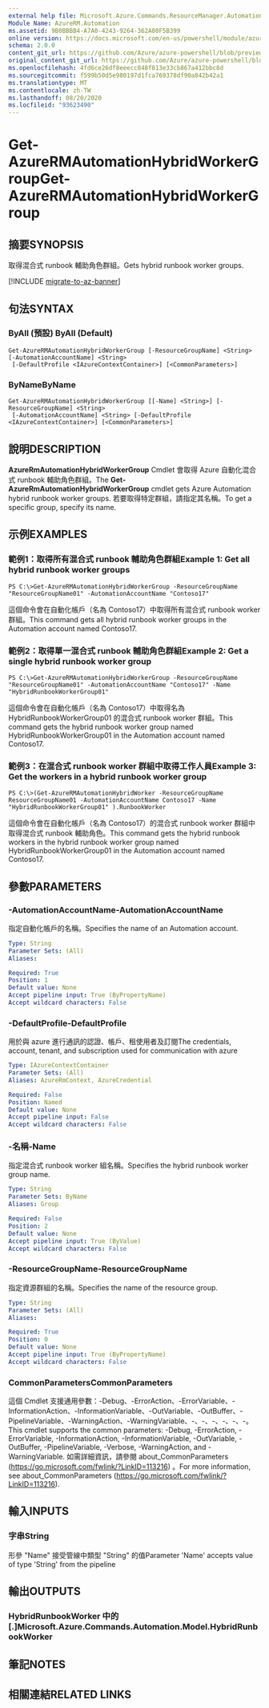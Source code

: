 ```yaml
---
external help file: Microsoft.Azure.Commands.ResourceManager.Automation.dll-Help.xml
Module Name: AzureRM.Automation
ms.assetid: 9B0BBBB4-A7A0-4243-9264-362A00F5B399
online version: https://docs.microsoft.com/en-us/powershell/module/azurerm.automation/get-azurermautomationhybridworkergroup
schema: 2.0.0
content_git_url: https://github.com/Azure/azure-powershell/blob/preview/src/ResourceManager/Automation/Commands.Automation/help/Get-AzureRMAutomationHybridWorkerGroup.md
original_content_git_url: https://github.com/Azure/azure-powershell/blob/preview/src/ResourceManager/Automation/Commands.Automation/help/Get-AzureRMAutomationHybridWorkerGroup.md
ms.openlocfilehash: 4fd6ce26df8eeecc848f813e33cb867a412bbc8d
ms.sourcegitcommit: f599b50d5e980197d1fca769378df90a842b42a1
ms.translationtype: MT
ms.contentlocale: zh-TW
ms.lasthandoff: 08/20/2020
ms.locfileid: "93623490"
---
```

# <span data-ttu-id="315c4-101">Get-AzureRMAutomationHybridWorkerGroup</span><span class="sxs-lookup"><span data-stu-id="315c4-101">Get-AzureRMAutomationHybridWorkerGroup</span></span>

## <span data-ttu-id="315c4-102">摘要</span><span class="sxs-lookup"><span data-stu-id="315c4-102">SYNOPSIS</span></span>
<span data-ttu-id="315c4-103">取得混合式 runbook 輔助角色群組。</span><span class="sxs-lookup"><span data-stu-id="315c4-103">Gets hybrid runbook worker groups.</span></span>

[!INCLUDE [migrate-to-az-banner](../../includes/migrate-to-az-banner.md)]

## <span data-ttu-id="315c4-104">句法</span><span class="sxs-lookup"><span data-stu-id="315c4-104">SYNTAX</span></span>

### <span data-ttu-id="315c4-105">ByAll (預設) </span><span class="sxs-lookup"><span data-stu-id="315c4-105">ByAll (Default)</span></span>
```
Get-AzureRMAutomationHybridWorkerGroup [-ResourceGroupName] <String> [-AutomationAccountName] <String>
 [-DefaultProfile <IAzureContextContainer>] [<CommonParameters>]
```

### <span data-ttu-id="315c4-106">ByName</span><span class="sxs-lookup"><span data-stu-id="315c4-106">ByName</span></span>
```
Get-AzureRMAutomationHybridWorkerGroup [[-Name] <String>] [-ResourceGroupName] <String>
 [-AutomationAccountName] <String> [-DefaultProfile <IAzureContextContainer>] [<CommonParameters>]
```

## <span data-ttu-id="315c4-107">說明</span><span class="sxs-lookup"><span data-stu-id="315c4-107">DESCRIPTION</span></span>
<span data-ttu-id="315c4-108">**AzureRmAutomationHybridWorkerGroup** Cmdlet 會取得 Azure 自動化混合式 runbook 輔助角色群組。</span><span class="sxs-lookup"><span data-stu-id="315c4-108">The **Get-AzureRmAutomationHybridWorkerGroup** cmdlet gets Azure Automation hybrid runbook worker groups.</span></span>
<span data-ttu-id="315c4-109">若要取得特定群組，請指定其名稱。</span><span class="sxs-lookup"><span data-stu-id="315c4-109">To get a specific group, specify its name.</span></span>

## <span data-ttu-id="315c4-110">示例</span><span class="sxs-lookup"><span data-stu-id="315c4-110">EXAMPLES</span></span>

### <span data-ttu-id="315c4-111">範例1：取得所有混合式 runbook 輔助角色群組</span><span class="sxs-lookup"><span data-stu-id="315c4-111">Example 1: Get all hybrid runbook worker groups</span></span>
```
PS C:\>Get-AzureRMAutomationHybridWorkerGroup -ResourceGroupName "ResourceGroupName01" -AutomationAccountName "Contoso17"
```

<span data-ttu-id="315c4-112">這個命令會在自動化帳戶（名為 Contoso17）中取得所有混合式 runbook worker 群組。</span><span class="sxs-lookup"><span data-stu-id="315c4-112">This command gets all hybrid runbook worker groups in the Automation account named Contoso17.</span></span>

### <span data-ttu-id="315c4-113">範例2：取得單一混合式 runbook 輔助角色群組</span><span class="sxs-lookup"><span data-stu-id="315c4-113">Example 2: Get a single hybrid runbook worker group</span></span>
```
PS C:\>Get-AzureRMAutomationHybridWorkerGroup -ResourceGroupName "ResourceGroupName01" -AutomationAccountName "Contoso17" -Name "HybridRunbookWorkerGroup01"
```

<span data-ttu-id="315c4-114">這個命令會在自動化帳戶（名為 Contoso17）中取得名為 HybridRunbookWorkerGroup01 的混合式 runbook worker 群組。</span><span class="sxs-lookup"><span data-stu-id="315c4-114">This command gets the hybrid runbook worker group named HybridRunbookWorkerGroup01 in the Automation account named Contoso17.</span></span>

### <span data-ttu-id="315c4-115">範例3：在混合式 runbook worker 群組中取得工作人員</span><span class="sxs-lookup"><span data-stu-id="315c4-115">Example 3: Get the workers in a hybrid runbook worker group</span></span>
```
PS C:\>(Get-AzureRMAutomationHybridWorker -ResourceGroupName ResourceGroupName01 -AutomationAccountName Contoso17 -Name "HybridRunbookWorkerGroup01" ).RunbookWorker
```

<span data-ttu-id="315c4-116">這個命令會在自動化帳戶（名為 Contoso17）的混合式 runbook worker 群組中取得混合式 runbook 輔助角色。</span><span class="sxs-lookup"><span data-stu-id="315c4-116">This command gets the hybrid runbook workers in the hybrid runbook worker group named HybridRunbookWorkerGroup01 in the Automation account named Contoso17.</span></span>

## <span data-ttu-id="315c4-117">參數</span><span class="sxs-lookup"><span data-stu-id="315c4-117">PARAMETERS</span></span>

### <span data-ttu-id="315c4-118">-AutomationAccountName</span><span class="sxs-lookup"><span data-stu-id="315c4-118">-AutomationAccountName</span></span>
<span data-ttu-id="315c4-119">指定自動化帳戶的名稱。</span><span class="sxs-lookup"><span data-stu-id="315c4-119">Specifies the name of an Automation account.</span></span>

```yaml
Type: String
Parameter Sets: (All)
Aliases: 

Required: True
Position: 1
Default value: None
Accept pipeline input: True (ByPropertyName)
Accept wildcard characters: False
```

### <span data-ttu-id="315c4-120">-DefaultProfile</span><span class="sxs-lookup"><span data-stu-id="315c4-120">-DefaultProfile</span></span>
<span data-ttu-id="315c4-121">用於與 azure 進行通訊的認證、帳戶、租使用者及訂閱</span><span class="sxs-lookup"><span data-stu-id="315c4-121">The credentials, account, tenant, and subscription used for communication with azure</span></span>

```yaml
Type: IAzureContextContainer
Parameter Sets: (All)
Aliases: AzureRmContext, AzureCredential

Required: False
Position: Named
Default value: None
Accept pipeline input: False
Accept wildcard characters: False
```

### <span data-ttu-id="315c4-122">-名稱</span><span class="sxs-lookup"><span data-stu-id="315c4-122">-Name</span></span>
<span data-ttu-id="315c4-123">指定混合式 runbook worker 組名稱。</span><span class="sxs-lookup"><span data-stu-id="315c4-123">Specifies the hybrid runbook worker group name.</span></span>

```yaml
Type: String
Parameter Sets: ByName
Aliases: Group

Required: False
Position: 2
Default value: None
Accept pipeline input: True (ByValue)
Accept wildcard characters: False
```

### <span data-ttu-id="315c4-124">-ResourceGroupName</span><span class="sxs-lookup"><span data-stu-id="315c4-124">-ResourceGroupName</span></span>
<span data-ttu-id="315c4-125">指定資源群組的名稱。</span><span class="sxs-lookup"><span data-stu-id="315c4-125">Specifies the name of the resource group.</span></span>

```yaml
Type: String
Parameter Sets: (All)
Aliases: 

Required: True
Position: 0
Default value: None
Accept pipeline input: True (ByPropertyName)
Accept wildcard characters: False
```

### <span data-ttu-id="315c4-126">CommonParameters</span><span class="sxs-lookup"><span data-stu-id="315c4-126">CommonParameters</span></span>
<span data-ttu-id="315c4-127">這個 Cmdlet 支援通用參數：-Debug、-ErrorAction、-ErrorVariable、-InformationAction、-InformationVariable、-OutVariable、-OutBuffer、-PipelineVariable、-WarningAction、-WarningVariable、-、-、-、-、-、-。</span><span class="sxs-lookup"><span data-stu-id="315c4-127">This cmdlet supports the common parameters: -Debug, -ErrorAction, -ErrorVariable, -InformationAction, -InformationVariable, -OutVariable, -OutBuffer, -PipelineVariable, -Verbose, -WarningAction, and -WarningVariable.</span></span> <span data-ttu-id="315c4-128">如需詳細資訊，請參閱 about_CommonParameters (https://go.microsoft.com/fwlink/?LinkID=113216) 。</span><span class="sxs-lookup"><span data-stu-id="315c4-128">For more information, see about_CommonParameters (https://go.microsoft.com/fwlink/?LinkID=113216).</span></span>

## <span data-ttu-id="315c4-129">輸入</span><span class="sxs-lookup"><span data-stu-id="315c4-129">INPUTS</span></span>

### <span data-ttu-id="315c4-130">字串</span><span class="sxs-lookup"><span data-stu-id="315c4-130">String</span></span>
<span data-ttu-id="315c4-131">形參 "Name" 接受管線中類型 "String" 的值</span><span class="sxs-lookup"><span data-stu-id="315c4-131">Parameter 'Name' accepts value of type 'String' from the pipeline</span></span>

## <span data-ttu-id="315c4-132">輸出</span><span class="sxs-lookup"><span data-stu-id="315c4-132">OUTPUTS</span></span>

### <span data-ttu-id="315c4-133">HybridRunbookWorker 中的 [.]</span><span class="sxs-lookup"><span data-stu-id="315c4-133">Microsoft.Azure.Commands.Automation.Model.HybridRunbookWorker</span></span>

## <span data-ttu-id="315c4-134">筆記</span><span class="sxs-lookup"><span data-stu-id="315c4-134">NOTES</span></span>

## <span data-ttu-id="315c4-135">相關連結</span><span class="sxs-lookup"><span data-stu-id="315c4-135">RELATED LINKS</span></span>

